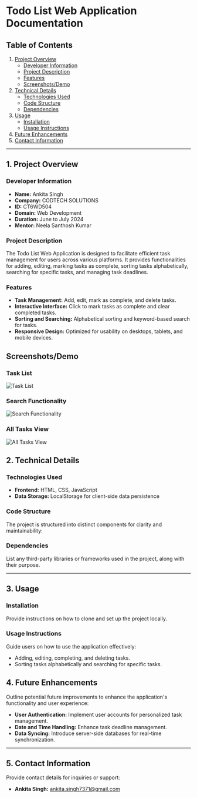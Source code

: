 # Todo List Web Application Documentation

## Table of Contents
1. [Project Overview](#1-project-overview)
   - [Developer Information](#developer-information)
   - [Project Description](#project-description)
   - [Features](#features)
   - [Screenshots/Demo](#screenshotsdemo)
2. [Technical Details](#2-technical-details)
   - [Technologies Used](#technologies-used)
   - [Code Structure](#code-structure)
   - [Dependencies](#dependencies)
3. [Usage](#3-usage)
   - [Installation](#installation)
   - [Usage Instructions](#usage-instructions)
4. [Future Enhancements](#4-future-enhancements)
5. [Contact Information](#5-contact-information)

---

## 1. Project Overview

### Developer Information
- **Name:** Ankita Singh
- **Company:** CODTECH SOLUTIONS
- **ID:** CT6WD504
- **Domain:** Web Development
- **Duration:** June to July 2024
- **Mentor:** Neela Santhosh Kumar

### Project Description
The Todo List Web Application is designed to facilitate efficient task management for users across various platforms. It provides functionalities for adding, editing, marking tasks as complete, sorting tasks alphabetically, searching for specific tasks, and managing task deadlines.

### Features
- **Task Management:** Add, edit, mark as complete, and delete tasks.
- **Interactive Interface:** Click to mark tasks as complete and clear completed tasks.
- **Sorting and Searching:** Alphabetical sorting and keyword-based search for tasks.
- **Responsive Design:** Optimized for usability on desktops, tablets, and mobile devices.

## Screenshots/Demo

### Task List
![Task List](https://github.com/ankita2220/CODTECH-Internship-Task1/assets/141556515/845f1b2e-974c-423a-b40a-9e6d0cf213df "Task List")

### Search Functionality
![Search Functionality](https://github.com/ankita2220/CODTECH-Internship-Task1/assets/141556515/5ab42f90-a61e-47af-bd48-f3f666319feb "Search Functionality")

### All Tasks View
![All Tasks View](https://github.com/ankita2220/CODTECH-Internship-Task1/assets/141556515/84696a67-f969-415a-941d-422ede19cd1b "All Tasks View")

## 2. Technical Details

### Technologies Used
- **Frontend:** HTML, CSS, JavaScript
- **Data Storage:** LocalStorage for client-side data persistence

### Code Structure
The project is structured into distinct components for clarity and maintainability:

### Dependencies
List any third-party libraries or frameworks used in the project, along with their purpose.

---

## 3. Usage

### Installation
Provide instructions on how to clone and set up the project locally.

### Usage Instructions
Guide users on how to use the application effectively:
- Adding, editing, completing, and deleting tasks.
- Sorting tasks alphabetically and searching for specific tasks.


## 4. Future Enhancements
Outline potential future improvements to enhance the application's functionality and user experience:
- **User Authentication:** Implement user accounts for personalized task management.
- **Date and Time Handling:** Enhance task deadline management.
- **Data Syncing:** Introduce server-side databases for real-time synchronization.

---

## 5. Contact Information
Provide contact details for inquiries or support:
- **Ankita Singh:** [ankita.singh7371@gmail.com](mailto:ankita.singh7371@gmail.com)



